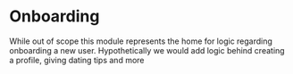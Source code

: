 # Onboarding

While out of scope this module represents the home for logic regarding onboarding a new user. 
Hypothetically we would add logic behind creating a profile, giving dating tips and more


